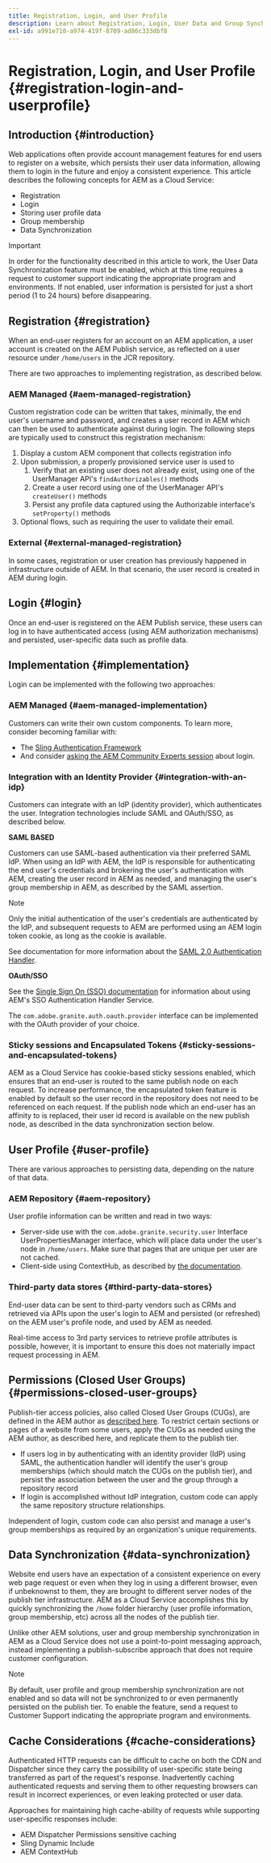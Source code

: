 ```yaml
---
title: Registration, Login, and User Profile 
description: Learn about Registration, Login, User Data and Group Synchronization for AEM as a Cloud Service
exl-id: a991e710-a974-419f-8709-ad86c333dbf8
---
```

# Registration, Login, and User Profile {#registration-login-and-userprofile}

## Introduction {#introduction}

Web applications often provide account management features for end users to register on a website, which persists their user data information, allowing them to login in the future and enjoy a consistent experience. This article describes the following concepts for AEM as a Cloud Service:

* Registration
* Login
* Storing user profile data
* Group membership
* Data Synchronization

>[!IMPORTANT]
>
>In order for the functionality described in this article to work, the User Data Synchronization feature must be enabled, which at this time requires a request to customer support indicating the appropriate program and environments. If not enabled, user information is persisted for just a short period (1 to 24 hours) before disappearing.

## Registration {#registration}

When an end-user registers for an account on an AEM application, a user account is created on the AEM Publish service, as reflected on a user resource under `/home/users` in the JCR repository.

There are two approaches to implementing registration, as described below.

### AEM Managed {#aem-managed-registration}

Custom registration code can be written that takes, minimally, the end user's username and password, and creates a user record in AEM which can then be used to authenticate against during login. The following steps are typically used to construct this registration mechanism:

1. Display a custom AEM component that collects registration info
1. Upon submission, a properly provisioned service user is used to
   1. Verify that an existing user does not already exist, using one of the UserManager API's `findAuthorizables()` methods
   1. Create a user record using one of the UserManager API's `createUser()` methods
   1. Persist any profile data captured using the Authorizable interface's `setProperty()` methods
1. Optional flows, such as requiring the user to validate their email.

### External {#external-managed-registration}

In some cases, registration or user creation has previously happened in infrastructure outside of AEM. In that scenario, the user record is created in AEM during login.

## Login {#login}

Once an end-user is registered on the AEM Publish service, these users can log in to have authenticated access (using AEM authorization mechanisms) and persisted, user-specific data such as profile data.

## Implementation {#implementation}

Login can be implemented with the following two approaches:

### AEM Managed {#aem-managed-implementation}

Customers can write their own custom components. To learn more, consider becoming familiar with:

* The [Sling Authentication Framework](https://sling.apache.org/documentation/the-sling-engine/authentication/authentication-framework.html) 
* And consider [asking the AEM Community Experts session](https://bit.ly/ATACEFeb15) about login.

### Integration with an Identity Provider {#integration-with-an-idp}

Customers can integrate with an IdP (identity provider), which authenticates the user. Integration technologies include SAML and OAuth/SSO, as described below.

**SAML BASED** 

Customers can use SAML-based authentication via their preferred SAML IdP. When using an IdP with AEM, the IdP is responsible for authenticating the end user's credentials and brokering the user's authentication with AEM, creating the user record in AEM as needed, and managing the user's group membership in AEM, as described by the SAML assertion.

>[!NOTE]
>
>Only the initial authentication of the user's credentials are authenticated by the IdP, and subsequent requests to AEM are performed using an AEM login token cookie, as long as the cookie is available.

See documentation for more information about the [SAML 2.0 Authentication Handler](https://experienceleague.adobe.com/docs/experience-manager-learn/cloud-service/authentication/saml-2-0.html).

**OAuth/SSO**

See the [Single Sign On (SSO) documentation](https://experienceleague.adobe.com/docs/experience-manager-65/deploying/configuring/single-sign-on.html) for information about using AEM's SSO Authentication Handler Service.

The `com.adobe.granite.auth.oauth.provider` interface can be implemented with the OAuth provider of your choice.

### Sticky sessions and Encapsulated Tokens {#sticky-sessions-and-encapsulated-tokens}

AEM as a Cloud Service has cookie-based sticky sessions enabled, which ensures that an end-user is routed to the same publish node on each request. To increase performance, the encapsulated token feature is enabled by default so the user record in the repository does not need to be referenced on each request. If the publish node which an end-user has an affinity to is replaced, their user id record is available on the new publish node, as described in the data synchronization section below.

## User Profile {#user-profile}

There are various approaches to persisting data, depending on the nature of that data.

### AEM Repository {#aem-repository}

User profile information can be written and read in two ways:

* Server-side use with the `com.adobe.granite.security.user` Interface UserPropertiesManager interface, which will place data under the user's node in `/home/users`. Make sure that pages that are unique per user are not cached. 
* Client-side using ContextHub, as described by [the documentation](https://experienceleague.adobe.com/docs/experience-manager-cloud-service/implementing/personalization/contexthub.html?lang=en#personalization).

### Third-party data stores {#third-party-data-stores}

End-user data can be sent to third-party vendors such as CRMs and retrieved via APIs upon the user's login to AEM and persisted (or refreshed) on the AEM user's profile node, and used by AEM as needed.

Real-time access to 3rd party services to retrieve profile attributes is possible, however, it is important to ensure this does not materially impact request processing in AEM.

## Permissions (Closed User Groups) {#permissions-closed-user-groups}

Publish-tier access policies, also called Closed User Groups (CUGs), are defined in the AEM author as [described here](https://experienceleague.adobe.com/docs/experience-manager-65/administering/security/cug.html?lang=en#applying-your-closed-user-group-to-content-pages). To restrict certain sections or pages of a website from some users, apply the CUGs as needed using the AEM author, as described here, and replicate them to the publish tier.

* If users log in by authenticating with an identity provider (IdP) using SAML, the authentication handler will identify the user's group memberships (which should match the CUGs on the publish tier), and persist the association between the user and the group through a repository record
* If login is accomplished without IdP integration, custom code can apply the same repository structure relationships.

Independent of login, custom code can also persist and manage a user's group memberships as required by an organization's unique requirements.

## Data Synchronization {#data-synchronization}

Website end users have an expectation of a consistent experience on every web page request or even when they log in using a different browser, even if unbeknownst to them, they are brought to different server nodes of the publish tier infrastructure. AEM as a Cloud Service accomplishes this by quickly synchronizing the `/home` folder hierarchy (user profile information, group membership, etc) across all the nodes of the publish tier.

Unlike other AEM solutions, user and group membership synchronization in AEM as a Cloud Service does not use a point-to-point messaging approach, instead implementing a publish-subscribe approach that does not require customer configuration.

>[!NOTE]
>
>By default, user profile and group membership synchronization are not enabled and so data will not be synchronized to or even permanently persisted on the publish tier. To enable the feature, send a request to Customer Support indicating the appropriate program and environments.

## Cache Considerations {#cache-considerations}

Authenticated HTTP requests can be difficult to cache on both the CDN and Dispatcher since they carry the possibility of user-specific state being transferred as part of the request's response. Inadvertently caching authenticated requests and serving them to other requesting browsers can result in incorrect experiences, or even leaking protected or user data.

Approaches for maintaining high cache-ability of requests while supporting user-specific responses include:

* AEM Dispatcher Permissions sensitive caching
* Sling Dynamic Include
* AEM ContextHub

